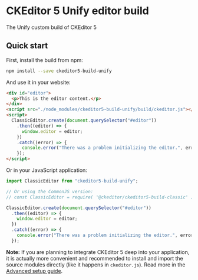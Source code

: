 # CKEditor 5 Unify editor build

The Unify custom build of CKEditor 5

## Quick start

First, install the build from npm:

```bash
npm install --save ckeditor5-build-unify
```

And use it in your website:

```html
<div id="editor">
  <p>This is the editor content.</p>
</div>
<script src="./node_modules/ckeditor5-build-unify/build/ckeditor.js"></script>
<script>
  ClassicEditor.create(document.querySelector("#editor"))
    .then((editor) => {
      window.editor = editor;
    })
    .catch((error) => {
      console.error("There was a problem initializing the editor.", error);
    });
</script>
```

Or in your JavaScript application:

```js
import ClassicEditor from "ckeditor5-build-unify";

// Or using the CommonJS version:
// const ClassicEditor = require( '@ckeditor/ckeditor5-build-classic' );

ClassicEditor.create(document.querySelector("#editor"))
  .then((editor) => {
    window.editor = editor;
  })
  .catch((error) => {
    console.error("There was a problem initializing the editor.", error);
  });
```

**Note:** If you are planning to integrate CKEditor 5 deep into your application, it is actually more convenient and recommended to install and import the source modules directly (like it happens in `ckeditor.js`). Read more in the [Advanced setup guide](https://ckeditor.com/docs/ckeditor5/latest/builds/guides/integration/advanced-setup.html).
